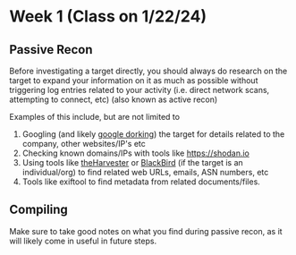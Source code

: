 # Week 1 (Class on 1/22/24)

## Passive Recon
Before investigating a target directly, you should always do research on the target to expand your information on it as much as possible without triggering log entries related 
to your activity (i.e. direct network scans, attempting to connect, etc) (also known as active recon)

Examples of this include, but are not limited to
1. Googling (and likely [google dorking](https://en.wikipedia.org/wiki/Google_hacking)) the target for details related to the company, other websites/IP's etc
2. Checking known domains/IPs with tools like https://shodan.io
3. Using tools like [theHarvester](https://github.com/laramies/theHarvester) or [BlackBird](https://github.com/p1ngul1n0/blackbird) (if the target is an individual/org) to find related web URLs, emails, ASN numbers, etc
4. Tools like exiftool to find metadata from related documents/files.

## Compiling
Make sure to take good notes on what you find during passive recon, as it will likely come in useful in future steps.